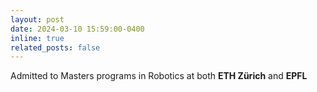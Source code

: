 ```yaml
---
layout: post
date: 2024-03-10 15:59:00-0400
inline: true
related_posts: false
---
```


Admitted to Masters programs in Robotics at both **ETH Zürich** and **EPFL**
